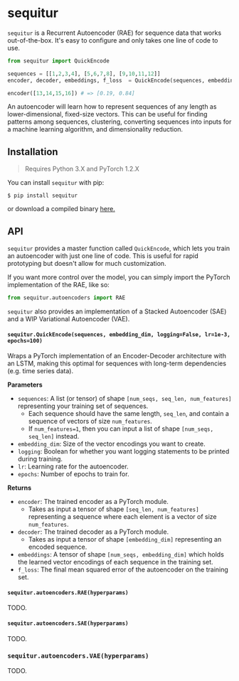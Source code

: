 # sequitur

`sequitur` is a Recurrent Autoencoder (RAE) for sequence data that works out-of-the-box. It's easy to configure and only takes one line of code to use.

```python
from sequitur import QuickEncode

sequences = [[1,2,3,4], [5,6,7,8], [9,10,11,12]]
encoder, decoder, embeddings, f_loss  = QuickEncode(sequences, embedding_dim=2)

encoder([13,14,15,16]) # => [0.19, 0.84]
```

An autoencoder will learn how to represent sequences of any length as lower-dimensional, fixed-size vectors. This can be useful for finding patterns among sequences, clustering, converting sequences into inputs for a machine learning algorithm, and dimensionality reduction.

## Installation

> Requires Python 3.X and PyTorch 1.2.X

You can install `sequitur` with pip:

`$ pip install sequitur`

or download a compiled binary [here.](https://github.com/shobrook/sequitur/)

## API

`sequitur` provides a master function called `QuickEncode`, which lets you train an autoencoder with just one line of code. This is useful for rapid prototyping but doesn't allow for much customization.

If you want more control over the model, you can simply import the PyTorch implementation of the RAE, like so:

```python
from sequitur.autoencoders import RAE
```

`sequitur` also provides an implementation of a Stacked Autoencoder (SAE) and a WIP Variational Autoencoder (VAE). <!--If you've implemented or know of an implementation of a sequence autoencoder, please feel free to add it to the codebase and open a pull request. With enough autoencoders, I will turn `sequitur` into a small PyTorch extension library.-->

#### `sequitur.QuickEncode(sequences, embedding_dim, logging=False, lr=1e-3, epochs=100)`

Wraps a PyTorch implementation of an Encoder-Decoder architecture with an LSTM, making this optimal for sequences with long-term dependencies (e.g. time series data).

**Parameters**

- `sequences`: A list (or tensor) of shape `[num_seqs, seq_len, num_features]` representing your training set of sequences.
  - Each sequence should have the same length, `seq_len`, and contain a sequence of vectors of size `num_features`.
  - If `num_features=1`, then you can input a list of shape `[num_seqs, seq_len]` instead.
- `embedding_dim`: Size of the vector encodings you want to create.
- `logging`: Boolean for whether you want logging statements to be printed during training.
- `lr`: Learning rate for the autoencoder.
- `epochs`: Number of epochs to train for.

**Returns**

- `encoder`: The trained encoder as a PyTorch module.
  - Takes as input a tensor of shape `[seq_len, num_features]` representing a sequence where each element is a vector of size `num_features`.
- `decoder`: The trained decoder as a PyTorch module.
  - Takes as input a tensor of shape `[embedding_dim]` representing an encoded sequence.
- `embeddings`: A tensor of shape `[num_seqs, embedding_dim]` which holds the learned vector encodings of each sequence in the training set.
- `f_loss`: The final mean squared error of the autoencoder on the training set.

#### `sequitur.autoencoders.RAE(hyperparams)`

TODO.

#### `sequitur.autoencoders.SAE(hyperparams)`

TODO.

### `sequitur.autoencoders.VAE(hyperparams)`

TODO.

<!--Provide proof that it's generally effective-->

<!-- https://github.com/szagoruyko/pytorchviz
https://github.com/RobRomijnders/AE_ts
https://github.com/erickrf/autoencoder
https://miro.medium.com/max/1400/1*sWc8g2yiQrOzntbVeGzbEQ.png
https://arxiv.org/pdf/1502.04681.pdf -->
